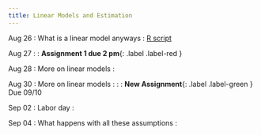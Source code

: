 ```yaml
---
title: Linear Models and Estimation
---
```


Aug 26
: What is a linear model anyways 
  : [R script]()

Aug 27
: 
  : **Assignment 1 due 2 pm**{: .label .label-red }

Aug 28
: More on linear models
  : [](#)

Aug 30
: More on linear models
  : [](#)
: 
  : **New Assignment**{: .label .label-green } Due 09/10

Sep 02
: Labor day
  : 

Sep 04
: What happens with all these assumptions
  : [](#)


  

